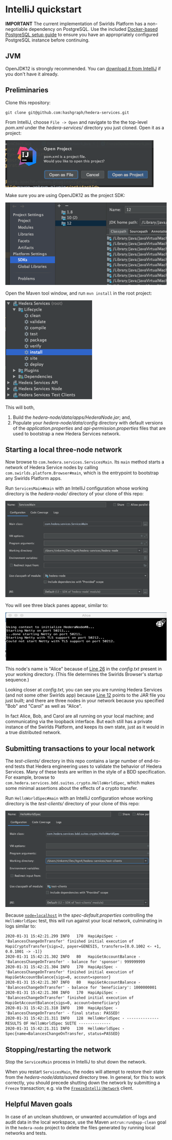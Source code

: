 # IntelliJ quickstart

**IMPORTANT** The current implementation of Swirlds Platform has a non-negotiable dependency
on PostgreSQL. Use the included [Docker-based PostgreSQL setup guide](./postgresql-setup-guide.md)
to ensure you have an appropriately configured PostgreSQL instance before continuing.

## JVM
OpenJDK12 is strongly recommended. You can [download it from IntelliJ](https://www.jetbrains.com/help/idea/sdk.html)
if you don't have it already. 

## Preliminaries

Clone this repository:
```
git clone git@github.com:hashgraph/hedera-services.git
```

From IntelliJ, choose `File -> Open` and navigate to the the top-level _pom.xml_ 
under the _hedera-services/_ directory you just cloned. Open it as a project:

<p>
    <img src="./import-dialogue.png"/>
</p>

Make sure you are using OpenJDK12 as the project SDK:

<p>
    <img src="./sdk-12.png"/>
</p>

Open the Maven tool window, and run `mvn install` in the root project:

<p>
    <img src="./top-level-modules.png"/>
</p>

This will both, 
<ol>
  <li>Build the <i>hedera-node/data/apps/HederaNode.jar</i>; and,
  <li>Populate your <i>hedera-node/data/config</i> directory with 
  default versions of the <i>application.properties</i> and 
  <i>api-permission.properties</i> files that are used to bootstrap 
  a new Hedera Services network.
</ol>

## Starting a local three-node network

Now browse to `com.hedera.services.ServicesMain`. Its
`main` method starts a network of Hedera Service nodes by 
calling `com.swirlds.platform.Browser#main`, which is the
entrypoint to bootstrap any Swirlds Platform apps.

Run `ServicesMain#main` with an IntelliJ configuration whose working 
directory is the _hedera-node/_ directory of your clone of this repo:

<p>
    <img src="./node-configuration.png" height="300" width="450" />
</p>

You will see three black panes appear, similar to:

<p>
    <img src="./node-startup.png" height="150" width="600"/>
</p>

This node's name is "Alice" because of [Line 26](../hedera-node/config.txt#L26)
in the _config.txt_ present in your working directory. (This file determines the 
Swirlds Browser's startup sequence.) 

Looking closer at _config.txt_, you can see you are running Hedera Services 
(and not some other Swirlds app) because [Line 12](../hedera-node/config.txt#L12) 
points to the JAR file you just built; and there are three nodes in your 
network because you specified "Bob" and "Carol" as well as "Alice".

In fact Alice, Bob, and Carol are all running on your local machine; and 
communicating via the loopback interface. But each still has a private 
instance of the Swirlds Platform, and keeps its own state, just as it would in a 
true distributed network.

## Submitting transactions to your local network

The _test-clients/_ directory in this repo contains a large number of 
end-to-end tests that Hedera engineering uses to validate the behavior of 
Hedera Services. Many of these tests are written in the style of a BDD 
specification. For example, browse to 
`com.hedera.services.bdd.suites.crypto.HelloWorldSpec`, which makes some minimal
assertions about the effects of a crypto transfer.

Run `HelloWorldSpec#main` with an IntelliJ configuration whose working 
directory is the _test-clients/_ directory of your clone of this repo:

<p>
    <img src="./spec-configuration.png" height="300" width="450" />
</p>

Because [`node=localhost`](../test-clients/src/main/resource/spec-default.properties)
in the _spec-default.properties_ controlling the `HelloWorldSpec` test, this
will run against your local network, culminating in logs similar to:

```
2020-01-31 15:42:21.299 INFO   170  HapiApiSpec - 'BalancesChangeOnTransfer' finished initial execution of HapiCryptoTransfer{sigs=2, payer=GENESIS, transfers=[0.0.1002 <- +1, 0.0.1001 -> -1]}
2020-01-31 15:42:21.302 INFO   80   HapiGetAccountBalance - 'BalancesChangeOnTransfer' - balance for 'sponsor': 999999999
2020-01-31 15:42:21.304 INFO   170  HapiApiSpec - 'BalancesChangeOnTransfer' finished initial execution of HapiGetAccountBalance{sigs=0, account=sponsor}
2020-01-31 15:42:21.307 INFO   80   HapiGetAccountBalance - 'BalancesChangeOnTransfer' - balance for 'beneficiary': 1000000001
2020-01-31 15:42:21.308 INFO   170  HapiApiSpec - 'BalancesChangeOnTransfer' finished initial execution of HapiGetAccountBalance{sigs=0, account=beneficiary}
2020-01-31 15:42:21.310 INFO   190  HapiApiSpec - 'BalancesChangeOnTransfer' - final status: PASSED!
2020-01-31 15:42:21.311 INFO   128  HelloWorldSpec - -------------- RESULTS OF HelloWorldSpec SUITE --------------
2020-01-31 15:42:21.311 INFO   130  HelloWorldSpec - Spec{name=BalancesChangeOnTransfer, status=PASSED}
``` 

## Stopping/restarting the network
Stop the `ServicesMain` process in IntelliJ to shut down the network.

When you restart `ServicesMain`, the nodes will attempt to restore their
state from the _hedera-node/data/saved_ directory tree. 
In general, for
this to work correctly, you should precede shutting down the network
by submitting a `Freeze` transaction; e.g. via the 
[`FreezeIntellijNetwork`](../test-clients/src/main/java/com/hedera/services/bdd/suites/freeze/FreezeIntellijNetwork.java)
client.

## Helpful Maven goals
In case of an unclean shutdown, or unwanted accumulation of logs and audit
data in the local workspace, use the Maven `antrun:run@app-clean` goal 
in the `hedera-node` project to delete the files generated by running 
local networks and tests.
